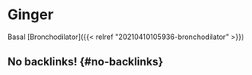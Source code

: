 # Ginger


Basal [Bronchodilator]({{< relref "20210410105936-bronchodilator" >}})


## No backlinks! {#no-backlinks}
